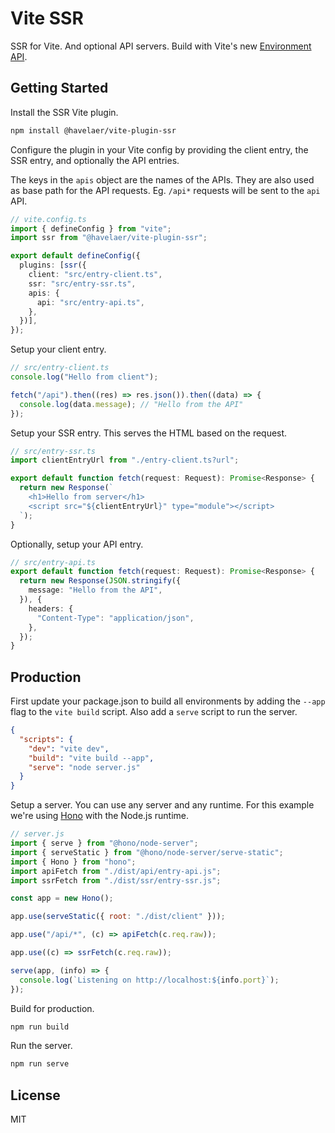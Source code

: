 # Vite SSR

SSR for Vite. And optional API servers. Build with Vite's new [Environment API](https://vite.dev/guide/api-environment.html).

## Getting Started

Install the SSR Vite plugin.

```bash
npm install @havelaer/vite-plugin-ssr
```

Configure the plugin in your Vite config by providing the client entry, the SSR entry, and optionally the API entries.

The keys in the `apis` object are the names of the APIs. They are also used as base path for the API requests. Eg. `/api*` requests will be sent to the `api` API.

```ts
// vite.config.ts
import { defineConfig } from "vite";
import ssr from "@havelaer/vite-plugin-ssr";

export default defineConfig({
  plugins: [ssr({
    client: "src/entry-client.ts",
    ssr: "src/entry-ssr.ts",
    apis: {
      api: "src/entry-api.ts",
    },
  })],
});
```

Setup your client entry.

```ts
// src/entry-client.ts
console.log("Hello from client");

fetch("/api").then((res) => res.json()).then((data) => {
  console.log(data.message); // "Hello from the API"
});
```

Setup your SSR entry. This serves the HTML based on the request.

```ts
// src/entry-ssr.ts
import clientEntryUrl from "./entry-client.ts?url";

export default function fetch(request: Request): Promise<Response> {
  return new Response(`
    <h1>Hello from server</h1>
    <script src="${clientEntryUrl}" type="module"></script>
  `);
}
```

Optionally, setup your API entry.

```ts
// src/entry-api.ts
export default function fetch(request: Request): Promise<Response> {
  return new Response(JSON.stringify({
    message: "Hello from the API",
  }), {
    headers: {
      "Content-Type": "application/json",
    },
  });
}
```

## Production

First update your package.json to build all environments by adding the `--app` flag to the `vite build` script.
Also add a `serve` script to run the server. 

```json
{
  "scripts": {
    "dev": "vite dev",
    "build": "vite build --app",
    "serve": "node server.js"
  }
}
```

Setup a server. You can use any server and any runtime. For this example we're using [Hono](https://hono.dev) with the Node.js runtime.

```js
// server.js
import { serve } from "@hono/node-server";
import { serveStatic } from "@hono/node-server/serve-static";
import { Hono } from "hono";
import apiFetch from "./dist/api/entry-api.js";
import ssrFetch from "./dist/ssr/entry-ssr.js";

const app = new Hono();

app.use(serveStatic({ root: "./dist/client" }));

app.use("/api/*", (c) => apiFetch(c.req.raw));

app.use((c) => ssrFetch(c.req.raw));

serve(app, (info) => {
  console.log(`Listening on http://localhost:${info.port}`);
});
```

Build for production.

```bash
npm run build
```

Run the server.

```bash
npm run serve
```

## License

MIT